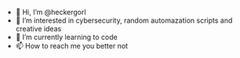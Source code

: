 - 👋 Hi, I’m @heckergorl
- 👀 I’m interested in cybersecurity, random automazation scripts and creative ideas
- 🌱 I’m currently learning to code
- 📫 How to reach me you better not

<!---
heckergorl/heckergorl is a ✨ special ✨ repository because its `README.md` (this file) appears on your GitHub profile.
You can click the Preview link to take a look at your changes.
--->
